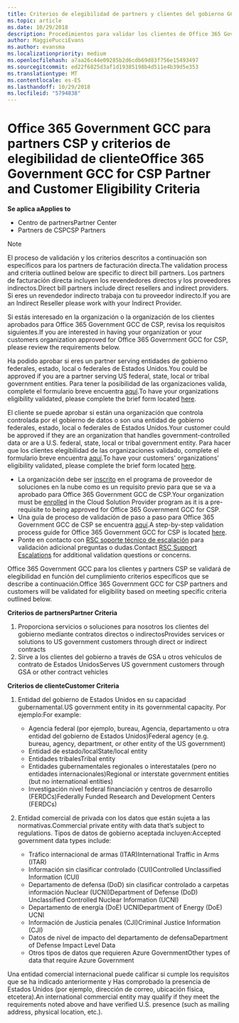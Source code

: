 ```yaml
---
title: Criterios de elegibilidad de partners y clientes del gobierno GCC Office 365 | El centro de partners
ms.topic: article
ms.date: 10/29/2018
description: Procedimientos para validar los clientes de Office 365 Government GCC y partners de CSP.
author: MaggiePucciEvans
ms.author: evansma
ms.localizationpriority: medium
ms.openlocfilehash: a7aa26c44e09285b2d6cdb69d83f756e15493497
ms.sourcegitcommit: ed22f6825d3af1d19385198b4d511e4b39d5e353
ms.translationtype: MT
ms.contentlocale: es-ES
ms.lasthandoff: 10/29/2018
ms.locfileid: "5794838"
---
```

# <a name="office-365-government-gcc-for-csp-partner-and-customer-eligibility-criteria"></a><span data-ttu-id="59c58-103">Office 365 Government GCC para partners CSP y criterios de elegibilidad de cliente</span><span class="sxs-lookup"><span data-stu-id="59c58-103">Office 365 Government GCC for CSP Partner and Customer Eligibility Criteria</span></span>

**<span data-ttu-id="59c58-104">Se aplica a</span><span class="sxs-lookup"><span data-stu-id="59c58-104">Applies to</span></span>**

-  <span data-ttu-id="59c58-105">Centro de partners</span><span class="sxs-lookup"><span data-stu-id="59c58-105">Partner Center</span></span>
-  <span data-ttu-id="59c58-106">Partners de CSP</span><span class="sxs-lookup"><span data-stu-id="59c58-106">CSP Partners</span></span>

>[!NOTE]
><span data-ttu-id="59c58-107">El proceso de validación y los criterios descritos a continuación son específicos para los partners de facturación directa.</span><span class="sxs-lookup"><span data-stu-id="59c58-107">The validation process and criteria outlined below are specific to direct bill partners.</span></span> <span data-ttu-id="59c58-108">Los partners de facturación directa incluyen los revendedores directos y los proveedores indirectos.</span><span class="sxs-lookup"><span data-stu-id="59c58-108">Direct bill partners include direct resellers and indirect providers.</span></span>  <span data-ttu-id="59c58-109">Si eres un revendedor indirecto trabaja con tu proveedor indirecto.</span><span class="sxs-lookup"><span data-stu-id="59c58-109">If you are an Indirect Reseller please work with your Indirect Provider.</span></span> 

<span data-ttu-id="59c58-110">Si estás interesado en la organización o la organización de los clientes aprobados para Office 365 Government GCC de CSP, revisa los requisitos siguientes.</span><span class="sxs-lookup"><span data-stu-id="59c58-110">If you are interested in having your organization or your customers organization approved for Office 365 Government GCC for CSP, please review the requirements below.</span></span>

<span data-ttu-id="59c58-111">Ha podido aprobar si eres un partner serving entidades de gobierno federales, estado, local o federales de Estados Unidos.</span><span class="sxs-lookup"><span data-stu-id="59c58-111">You could be approved if you are a partner serving US federal, state, local or tribal government entities.</span></span> <span data-ttu-id="59c58-112">Para tener la posibilidad de las organizaciones valida, complete el formulario breve encuentra [aquí](https://products.office.com/government/eligibility-validation?ReqType=CSPPartner).</span><span class="sxs-lookup"><span data-stu-id="59c58-112">To have your organizations eligibility validated, please complete the brief form located [here](https://products.office.com/government/eligibility-validation?ReqType=CSPPartner).</span></span>

<span data-ttu-id="59c58-113">El cliente se puede aprobar si están una organización que controla controlada por el gobierno de datos o son una entidad de gobierno federales, estado, local o federales de Estados Unidos.</span><span class="sxs-lookup"><span data-stu-id="59c58-113">Your customer could be approved if they are an organization that handles government-controlled data or are a U.S. federal, state, local or tribal government entity.</span></span> <span data-ttu-id="59c58-114">Para hacer que los clientes elegibilidad de las organizaciones validado, complete el formulario breve encuentra [aquí](https://products.office.com/government/eligibility-validation?ReqType=CSPCustomer).</span><span class="sxs-lookup"><span data-stu-id="59c58-114">To have your customers' organizations’ eligibility validated, please complete the brief form located [here](https://products.office.com/government/eligibility-validation?ReqType=CSPCustomer).</span></span> 

-   <span data-ttu-id="59c58-115">La organización debe ser [inscrito](https://partnercenter.microsoft.com/partner/cloud-solution-provider) en el programa de proveedor de soluciones en la nube como es un requisito previo para que se va a aprobado para Office 365 Government GCC de CSP.</span><span class="sxs-lookup"><span data-stu-id="59c58-115">Your organization must be [enrolled](https://partnercenter.microsoft.com/partner/cloud-solution-provider) in the Cloud Solution Provider program as it is a pre-requisite to being approved for Office 365 Government GCC for CSP.</span></span>
-   <span data-ttu-id="59c58-116">Una guía de proceso de validación de paso a paso para Office 365 Government GCC de CSP se encuentra [aquí](https://go.microsoft.com/fwlink/?linkid=2007323).</span><span class="sxs-lookup"><span data-stu-id="59c58-116">A step-by-step validation process guide for Office 365 Government GCC for CSP is located [here](https://go.microsoft.com/fwlink/?linkid=2007323).</span></span>
-   <span data-ttu-id="59c58-117">Ponte en contacto con [RSC soporte técnico de escalación](mailto:usgcce@microsoft.com) para validación adicional preguntas o dudas.</span><span class="sxs-lookup"><span data-stu-id="59c58-117">Contact [RSC Support Escalations](mailto:usgcce@microsoft.com) for additional validation questions or concerns.</span></span>

<span data-ttu-id="59c58-118">Office 365 Government GCC para los clientes y partners CSP se validará de elegibilidad en función del cumplimiento criterios específicos que se describe a continuación.</span><span class="sxs-lookup"><span data-stu-id="59c58-118">Office 365 Government GCC for CSP partners and customers will be validated for eligibility based on meeting specific criteria outlined below.</span></span>

**<span data-ttu-id="59c58-119">Criterios de partners</span><span class="sxs-lookup"><span data-stu-id="59c58-119">Partner Criteria</span></span>**
1.  <span data-ttu-id="59c58-120">Proporciona servicios o soluciones para nosotros los clientes del gobierno mediante contratos directos o indirectos</span><span class="sxs-lookup"><span data-stu-id="59c58-120">Provides services or solutions to US government customers through direct or indirect contracts</span></span>
2.  <span data-ttu-id="59c58-121">Sirve a los clientes del gobierno a través de GSA u otros vehículos de contrato de Estados Unidos</span><span class="sxs-lookup"><span data-stu-id="59c58-121">Serves US government customers through GSA or other contract vehicles</span></span>

**<span data-ttu-id="59c58-122">Criterios de cliente</span><span class="sxs-lookup"><span data-stu-id="59c58-122">Customer Criteria</span></span>**
1.  <span data-ttu-id="59c58-123">Entidad del gobierno de Estados Unidos en su capacidad gubernamental.</span><span class="sxs-lookup"><span data-stu-id="59c58-123">US government entity in its governmental capacity.</span></span> <span data-ttu-id="59c58-124">Por ejemplo:</span><span class="sxs-lookup"><span data-stu-id="59c58-124">For example:</span></span>
 
    -  <span data-ttu-id="59c58-125">Agencia federal (por ejemplo, bureau, Agencia, departamento u otra entidad del gobierno de Estados Unidos)</span><span class="sxs-lookup"><span data-stu-id="59c58-125">Federal agency (e.g. bureau, agency, department, or other entity of the US government)</span></span>
    -   <span data-ttu-id="59c58-126">Entidad de estado/local</span><span class="sxs-lookup"><span data-stu-id="59c58-126">State/local entity</span></span> 
    -   <span data-ttu-id="59c58-127">Entidades tribales</span><span class="sxs-lookup"><span data-stu-id="59c58-127">Tribal entity</span></span>
    -   <span data-ttu-id="59c58-128">Entidades gubernamentales regionales o interestatales (pero no entidades internacionales)</span><span class="sxs-lookup"><span data-stu-id="59c58-128">Regional or interstate government entities (but no international entities)</span></span>
    -   <span data-ttu-id="59c58-129">Investigación nivel federal financiación y centros de desarrollo (FERDCs)</span><span class="sxs-lookup"><span data-stu-id="59c58-129">Federally Funded Research and Development Centers (FERDCs)</span></span>

2.  <span data-ttu-id="59c58-130">Entidad comercial de privada con los datos que están sujeta a las normativas.</span><span class="sxs-lookup"><span data-stu-id="59c58-130">Commercial private entity with data that’s subject to regulations.</span></span> <span data-ttu-id="59c58-131">Tipos de datos de gobierno aceptada incluyen:</span><span class="sxs-lookup"><span data-stu-id="59c58-131">Accepted government data types include:</span></span> 
    -   <span data-ttu-id="59c58-132">Tráfico internacional de armas (ITAR)</span><span class="sxs-lookup"><span data-stu-id="59c58-132">International Traffic in Arms (ITAR)</span></span>
    -   <span data-ttu-id="59c58-133">Información sin clasificar controlado (CUI)</span><span class="sxs-lookup"><span data-stu-id="59c58-133">Controlled Unclassified Information (CUI)</span></span>
    -   <span data-ttu-id="59c58-134">Departamento de defensa (DoD) sin clasificar controlado a carpetas información Nuclear (UCNI)</span><span class="sxs-lookup"><span data-stu-id="59c58-134">Department of Defense (DoD) Unclassified Controlled Nuclear Information (UCNI)</span></span>
    -   <span data-ttu-id="59c58-135">Departamento de energía (DoE) UCNI</span><span class="sxs-lookup"><span data-stu-id="59c58-135">Department of Energy (DoE) UCNI</span></span>
    -   <span data-ttu-id="59c58-136">Información de Justicia penales (CJI)</span><span class="sxs-lookup"><span data-stu-id="59c58-136">Criminal Justice Information (CJI)</span></span>
    -   <span data-ttu-id="59c58-137">Datos de nivel de impacto del departamento de defensa</span><span class="sxs-lookup"><span data-stu-id="59c58-137">Department of Defense Impact Level Data</span></span>
    -   <span data-ttu-id="59c58-138">Otros tipos de datos que requieren Azure Government</span><span class="sxs-lookup"><span data-stu-id="59c58-138">Other types of data that require Azure Government</span></span>

<span data-ttu-id="59c58-139">Una entidad comercial internacional puede calificar si cumple los requisitos que se ha indicado anteriormente y Has comprobado la presencia de Estados Unidos (por ejemplo, dirección de correo, ubicación física, etcetera).</span><span class="sxs-lookup"><span data-stu-id="59c58-139">An international commercial entity may qualify if they meet the requirements noted above and have verified U.S. presence (such as mailing address, physical location, etc.).</span></span>

